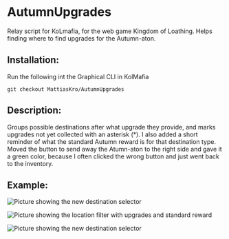 # AutumnUpgrades
Relay script for KoLmafia, for the web game Kingdom of Loathing. Helps finding where to find upgrades for the Autumn-aton.

## Installation:

Run the following int the Graphical CLI in KolMafia

```git checkout MattiasKro/AutumnUpgrades```

## Description:

Groups possible destinations after what upgrade they provide, and marks upgrades not yet collected with an asterisk (*). I also added a short reminder of what the standard Autumn reward is for that destination type.
Moved the button to send away the Atumn-aton to the right side and gave it a green color, because I often clicked the wrong button and just went back to the inventory.

## Example:

![Picture showing the new destination selector](https://github.com/MattiasKro/AutumnUpgrades/assets/39094075/202c7637-2e13-416c-95b3-c7e807eb5966)

![Picture showing the location filter with upgrades and standard reward](https://github.com/MattiasKro/AutumnUpgrades/assets/39094075/16428acf-2552-499e-bfca-803cc7f068e9)


![Picture showing the new destination selector](https://raw.githubusercontent.com/MattiasKro/AutumnUpgrades/main/Example.png "The new destination selector")
